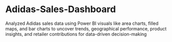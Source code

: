 # Adidas-Sales-Dashboard
Analyzed Adidas sales data using Power BI visuals like area charts, filled maps, and bar charts to uncover trends, geographical performance, product insights, and retailer contributions for data-driven decision-making
